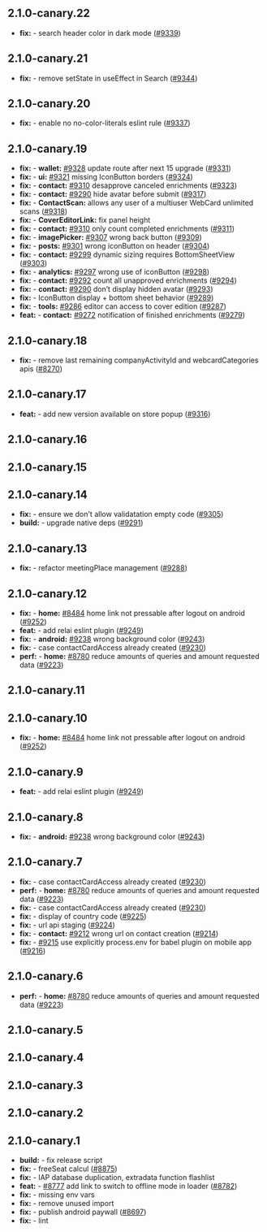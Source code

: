 ## 2.1.0-canary.22

* **fix:**  - search header color in dark mode ([#9339](https://github.com/AzzappApp/azzapp/pull/9339))

## 2.1.0-canary.21

* **fix:**  - remove setState in useEffect in Search ([#9344](https://github.com/AzzappApp/azzapp/pull/9344))

## 2.1.0-canary.20

* **fix:**  - enable no no-color-literals eslint rule ([#9337](https://github.com/AzzappApp/azzapp/pull/9337))

## 2.1.0-canary.19

* **fix:**  - **wallet:** [#9328](https://github.com/AzzappApp/azzapp/pull/9328) update route after next 15 upgrade ([#9331](https://github.com/AzzappApp/azzapp/pull/9331))
* **fix:**  - **ui:** [#9321](https://github.com/AzzappApp/azzapp/pull/9321) missing IconButton borders ([#9324](https://github.com/AzzappApp/azzapp/pull/9324))
* **fix:**  - **contact:** [#9310](https://github.com/AzzappApp/azzapp/pull/9310) desapprove canceled enrichments ([#9323](https://github.com/AzzappApp/azzapp/pull/9323))
* **fix:**  - **contact:** [#9290](https://github.com/AzzappApp/azzapp/pull/9290) hide avatar before submit ([#9317](https://github.com/AzzappApp/azzapp/pull/9317))
* **fix:**  - **ContactScan:** allows any user of a multiuser WebCard unlimited scans ([#9318](https://github.com/AzzappApp/azzapp/pull/9318))
* **fix:**  - **CoverEditorLink:** fix panel height
* **fix:**  - **contact:** [#9310](https://github.com/AzzappApp/azzapp/pull/9310) only count completed enrichments ([#9311](https://github.com/AzzappApp/azzapp/pull/9311))
* **fix:**  - **imagePicker:** [#9307](https://github.com/AzzappApp/azzapp/pull/9307) wrong back button ([#9309](https://github.com/AzzappApp/azzapp/pull/9309))
* **fix:**  - **posts:** [#9301](https://github.com/AzzappApp/azzapp/pull/9301) wrong iconButton on header ([#9304](https://github.com/AzzappApp/azzapp/pull/9304))
* **fix:**  - **contact:** [#9299](https://github.com/AzzappApp/azzapp/pull/9299) dynamic sizing requires BottomSheetView ([#9303](https://github.com/AzzappApp/azzapp/pull/9303))
* **fix:**  - **analytics:** [#9297](https://github.com/AzzappApp/azzapp/pull/9297) wrong use of iconButton ([#9298](https://github.com/AzzappApp/azzapp/pull/9298))
* **fix:**  - **contact:** [#9292](https://github.com/AzzappApp/azzapp/pull/9292) count all unapproved enrichments ([#9294](https://github.com/AzzappApp/azzapp/pull/9294))
* **fix:**  - **contact:** [#9290](https://github.com/AzzappApp/azzapp/pull/9290) don’t display hidden avatar ([#9293](https://github.com/AzzappApp/azzapp/pull/9293))
* **fix:**  - IconButton display + bottom sheet behavior ([#9289](https://github.com/AzzappApp/azzapp/pull/9289))
* **fix:**  - **tools:** [#9286](https://github.com/AzzappApp/azzapp/pull/9286) editor can access to cover edition ([#9287](https://github.com/AzzappApp/azzapp/pull/9287))
* **feat:**  - **contact:** [#9272](https://github.com/AzzappApp/azzapp/pull/9272) notification of finished enrichments ([#9279](https://github.com/AzzappApp/azzapp/pull/9279))

## 2.1.0-canary.18

* **fix:**  - remove last remaining companyActivityId and webcardCategories apis ([#8270](https://github.com/AzzappApp/azzapp/pull/8270))

## 2.1.0-canary.17

* **feat:**  - add new version available on store popup ([#9316](https://github.com/AzzappApp/azzapp/pull/9316))

## 2.1.0-canary.16



## 2.1.0-canary.15



## 2.1.0-canary.14

* **fix:**  - ensure we don't allow validatation empty code ([#9305](https://github.com/AzzappApp/azzapp/pull/9305))
* **build:**  - upgrade native deps ([#9291](https://github.com/AzzappApp/azzapp/pull/9291))

## 2.1.0-canary.13

* **fix:**  - refactor meetingPlace management ([#9288](https://github.com/AzzappApp/azzapp/pull/9288))

## 2.1.0-canary.12

* **fix:**  - **home:** [#8484](https://github.com/AzzappApp/azzapp/pull/8484) home link not pressable after logout on android ([#9252](https://github.com/AzzappApp/azzapp/pull/9252))
* **feat:**  - add relai eslint plugin ([#9249](https://github.com/AzzappApp/azzapp/pull/9249))
* **fix:**  - **android:** [#9238](https://github.com/AzzappApp/azzapp/pull/9238) wrong background color ([#9243](https://github.com/AzzappApp/azzapp/pull/9243))
* **fix:**  - case contactCardAccess already created ([#9230](https://github.com/AzzappApp/azzapp/pull/9230))
* **perf:**  - **home:** [#8780](https://github.com/AzzappApp/azzapp/pull/8780) reduce amounts of queries and amount requested data ([#9223](https://github.com/AzzappApp/azzapp/pull/9223))

## 2.1.0-canary.11



## 2.1.0-canary.10

* **fix:**  - **home:** [#8484](https://github.com/AzzappApp/azzapp/pull/8484) home link not pressable after logout on android ([#9252](https://github.com/AzzappApp/azzapp/pull/9252))

## 2.1.0-canary.9

* **feat:**  - add relai eslint plugin ([#9249](https://github.com/AzzappApp/azzapp/pull/9249))

## 2.1.0-canary.8

* **fix:**  - **android:** [#9238](https://github.com/AzzappApp/azzapp/pull/9238) wrong background color ([#9243](https://github.com/AzzappApp/azzapp/pull/9243))

## 2.1.0-canary.7

* **fix:**  - case contactCardAccess already created ([#9230](https://github.com/AzzappApp/azzapp/pull/9230))
* **perf:**  - **home:** [#8780](https://github.com/AzzappApp/azzapp/pull/8780) reduce amounts of queries and amount requested data ([#9223](https://github.com/AzzappApp/azzapp/pull/9223))
* **fix:**  - case contactCardAccess already created ([#9230](https://github.com/AzzappApp/azzapp/pull/9230))
* **fix:**  - display of country code ([#9225](https://github.com/AzzappApp/azzapp/pull/9225))
* **fix:**  - url api staging ([#9224](https://github.com/AzzappApp/azzapp/pull/9224))
* **fix:**  - **contact:** [#9212](https://github.com/AzzappApp/azzapp/pull/9212) wrong url on contact creation ([#9214](https://github.com/AzzappApp/azzapp/pull/9214))
* **fix:**  - [#9215](https://github.com/AzzappApp/azzapp/pull/9215) use explicitly process.env for babel plugin on mobile app ([#9216](https://github.com/AzzappApp/azzapp/pull/9216))

## 2.1.0-canary.6

* **perf:**  - **home:** [#8780](https://github.com/AzzappApp/azzapp/pull/8780) reduce amounts of queries and amount requested data ([#9223](https://github.com/AzzappApp/azzapp/pull/9223))

## 2.1.0-canary.5



## 2.1.0-canary.4



## 2.1.0-canary.3



## 2.1.0-canary.2



## 2.1.0-canary.1

* **build:**  - fix release script
* **fix:**  - freeSeat calcul ([#8875](https://github.com/AzzappApp/azzapp/pull/8875))
* **fix:**  - IAP database duplication, extradata function flashlist
* **feat:**  - [#8777](https://github.com/AzzappApp/azzapp/pull/8777) add link to switch to offline mode in loader ([#8782](https://github.com/AzzappApp/azzapp/pull/8782))
* **fix:**  - missing env vars
* **fix:**  - remove unused import
* **fix:**  - publish android paywall ([#8697](https://github.com/AzzappApp/azzapp/pull/8697))
* **fix:**  - lint